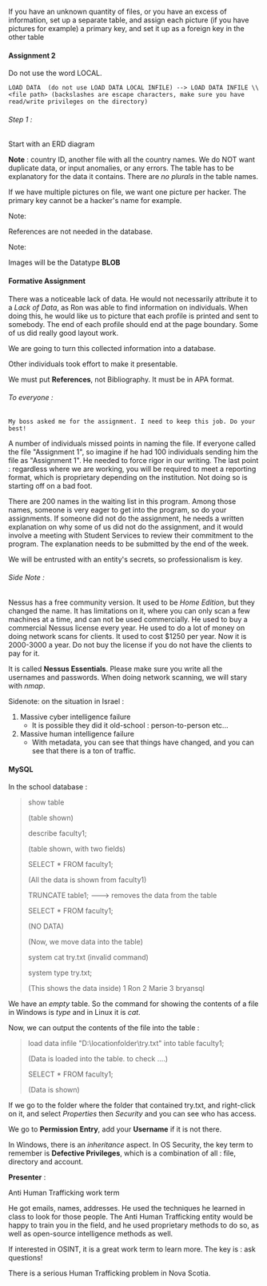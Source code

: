 


If you have an unknown quantity of files, or you have an excess of information, set up a separate table, and assign each picture (if you have pictures for example) a primary key, and set it up as a foreign key in the other table 


#### Assignment 2 

Do not use the word LOCAL.

	LOAD DATA  (do not use LOAD DATA LOCAL INFILE) --> LOAD DATA INFILE \\<file path> (backslashes are escape characters, make sure you have read/write privileges on the directory)


###### Step 1 : 

Start with an ERD diagram 


**Note** : country ID, another file with all the country names. We do NOT want duplicate data, or input anomalies, or any errors. The table has to be explanatory for the data it contains. There are *no plurals* in the table names. 

If we have multiple pictures on file, we want one picture per hacker. The primary key cannot be a hacker's name for example. 

Note: 

References are not needed in the database.


Note: 

Images will be the Datatype **BLOB**


#### Formative Assignment


There was a noticeable lack of data. He would not necessarily attribute it to a *Lack of Data*, as Ron was able to find information on individuals. When doing this, he would like us to picture that each profile is printed and sent to somebody. The end of each profile should end at the page boundary. Some of us did really good layout work. 


We are going to turn this collected information into a database. 


Other individuals took effort to make it presentable. 


We must put **References**, not Bibliography. It must be in APA format. 


###### To everyone : 

	My boss asked me for the assignment. I need to keep this job. Do your best!


A number of individuals missed points in naming the file. If everyone called the file "Assignment 1", so imagine if he had 100 individuals sending him the file as "Assignment 1". He needed to force rigor in our writing. The last point : regardless where we are working, you will be required to meet a reporting format, which is proprietary depending on the institution. Not doing so is starting off on a bad foot. 


There are 200 names in the waiting list in this program. Among those names, someone is very eager to get into the program, so do your assignments. If someone did not do the assignment, he needs a written explanation on why some of us did not do the assignment, and it would involve a meeting with Student Services to review their commitment to the program.  The explanation needs to be submitted by the end of the week. 


We will be entrusted with an entity's secrets, so professionalism is key. 



###### Side Note : 


Nessus has a free community version. It used to be *Home Edition*, but they changed the name. It has limitations on it, where you can only scan a few machines at a time, and can not be used commercially. He used to buy a commercial Nessus license every year. He used to do a lot of money on doing network scans for clients. It used to cost $1250 per year. Now it is 2000-3000 a year. Do not buy the license if you do not have the clients to pay for it.  


It is called **Nessus Essentials**. Please make sure you write all the usernames and passwords. When doing network scanning, we will stary with *nmap*. 




Sidenote: on the situation in Israel : 


1. Massive cyber intelligence failure
	- It is possible they did it old-school : person-to-person etc...
2. Massive human intelligence failure 
	- With metadata, you can see that things have changed, and you can see that there is a ton of traffic. 






#### MySQL


In the school database :

>show table
>
>
>(table shown)
>
>
>describe faculty1;
>
>
>(table shown, with two fields)
>
>
>SELECT * FROM faculty1;
>
>
>(All the data is shown from faculty1)
>
>
>TRUNCATE table1; ---> removes the data from the table
>
>
>SELECT * FROM faculty1;
>
>(NO DATA)
>
>(Now, we move data into the table)
>
>
>system cat try.txt (invalid command)
>
>system type try.txt;
>
>(This shows the data inside)
>1     Ron
>2     Marie
>3     bryansql


We have an *empty* table. So the command for showing the contents of a file in Windows is *type* and in Linux it is *cat*.


Now, we can output the contents of the file into the table : 


>load data infile "D:\\locationfolder\\try.txt" into table faculty1;
>
>
>(Data is loaded into the table. to check ....)
>
>
>SELECT * FROM faculty1;
>
>(Data is shown)
>


If we go to the folder where the folder that contained try.txt, and right-click on it, and select *Properties* then *Security* and you can see who has access. 


We go to **Permission Entry**, add your **Username** if it is not there. 


In Windows, there is an *inheritance* aspect. In OS Security, the key term to remember is **Defective Privileges**, which is a combination of all : file, directory and account. 



**Presenter** :



Anti Human Trafficking work term 

He got emails, names, addresses. He used the techniques he learned in class to look for those people. The Anti Human Trafficking entity would be happy to train you in the field, and he used proprietary methods to do so, as well as open-source intelligence methods as well. 


If interested in OSINT, it is a great work term to learn more. The key is : ask questions!


There is a serious Human Trafficking problem in Nova Scotia. 






























